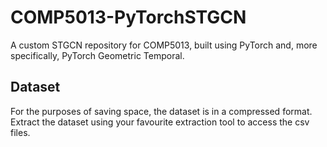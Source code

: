 # COMP5013-PyTorchSTGCN

A custom STGCN repository for COMP5013, built using PyTorch and, more specifically, PyTorch Geometric Temporal.

## Dataset

For the purposes of saving space, the dataset is in a compressed format. Extract the dataset using your favourite extraction tool to access the csv files.
